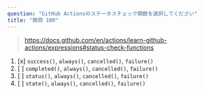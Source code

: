 ```yaml
---
question: "GitHub Actionsのステータスチェック関数を選択してください"
title: "質問 100"
---
```


> https://docs.github.com/en/actions/learn-github-actions/expressions#status-check-functions
1. [x] `success()`, `always()`, `cancelled()`, `failure()`
1. [ ] `completed()`, `always()`, `cancelled()`, `failure()`
1. [ ] `status()`, `always()`, `cancelled()`, `failure()`
1. [ ] `state()`, `always()`, `cancelled()`, `failure()`